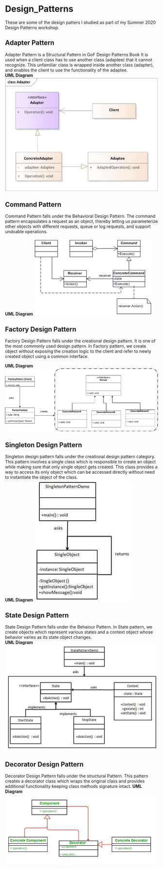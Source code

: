 # Design_Patterns
These are some of the design patters I studied as part of my Summer 2020 Design Patterns workshop.

## Adapter Pattern
Adapter Pattern is a Structural Pattern in GoF Design Patterns Book
It is used when a client class has to use another class (adaptee) that it cannot recognize. This unfamiliar class is wrapped inside another class (adapter), and enables the client to use the functionality of the adaptee.</br>
**UML Diagram**
![Alt text](/static/img/Adapter_Pattern.jpg?=50x20raw=true "Adapter Pattern")

## Command Pattern
Command Pattern falls under the Behavioral Design Pattern.
The command pattern encapsulates a request as an object, thereby letting us parameterize other objects with different requests, queue or log requests, and support undoable operations.</br>

**UML Diagram**
![Alt text](/static/img/Command_Pattern.gif?=50x20raw=true "Command Pattern")

## Factory Design Pattern
Factory Design Pattern falls under the creational design pattern. 
It is one of the most commonly used design pattern. In Factory pattern, we create object without exposing the creation logic to the client and refer to newly created object using a common interface.</br>

**UML Diagram**
![Alt text](/static/img/Factory_Pattern.png?=50x20raw=true "Factory Pattern")

## Singleton Design Pattern
Singleton design pattern falls under the creational design pattern category.
This pattern involves a single class which is responsible to create an object while making sure that only single object gets created. This class provides a way to access its only object which can be accessed directly without need to instantiate the object of the class. </br>
**UML Diagram**
![Alt text](/static/img/Singleton_Pattern.jpg?=50x20raw=true "Singleton Pattern")

## State Design Pattern
State Design Pattern falls under the Behaiour Pattern.
In State pattern, we create objects which represent various states and a context object whose behavior varies as its state object changes. </br>
**UML Diagram**
![Alt text](/static/img/State_Pattern.jpg?=50x20raw=true "State Pattern")

## Decorator Design Pattern
Decorator Design Pattern falls under the structural Pattern.
This pattern creates a decorator class which wraps the original class and provides additional functionality keeping class methods signature intact.
**UML Diagram**
![Alt text](/static/img/Decorator_Pattern.jpg?=50x20raw=true "Decorator Pattern")